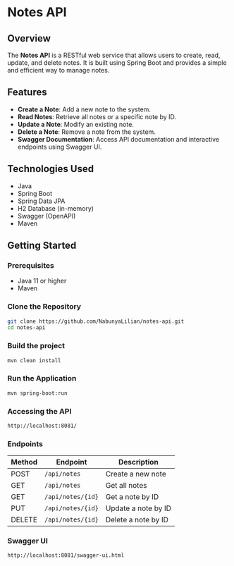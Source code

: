 # Notes API

## Overview

The **Notes API** is a RESTful web service that allows users to create, read, update, and delete notes. It is built using Spring Boot and provides a simple and efficient way to manage notes.

## Features

- **Create a Note**: Add a new note to the system.
- **Read Notes**: Retrieve all notes or a specific note by ID.
- **Update a Note**: Modify an existing note.
- **Delete a Note**: Remove a note from the system.
- **Swagger Documentation**: Access API documentation and interactive endpoints using Swagger UI.

## Technologies Used

- Java
- Spring Boot
- Spring Data JPA
- H2 Database (in-memory)
- Swagger (OpenAPI)
- Maven

## Getting Started

### Prerequisites

- Java 11 or higher
- Maven

### Clone the Repository

```bash
git clone https://github.com/NabunyaLilian/notes-api.git
cd notes-api
```

### Build the project

```bash
mvn clean install
```
### Run the Application

```bash
mvn spring-boot:run
```

### Accessing the API

```bash
http://localhost:8081/
```

### Endpoints

| Method | Endpoint               | Description                  |
|--------|------------------------|------------------------------|
| POST   | `/api/notes`           | Create a new note            |
| GET    | `/api/notes`           | Get all notes                |
| GET    | `/api/notes/{id}`      | Get a note by ID             |
| PUT    | `/api/notes/{id}`      | Update a note by ID          |
| DELETE | `/api/notes/{id}`      | Delete a note by ID          |


### Swagger UI

```bash
http://localhost:8081/swagger-ui.html
```




